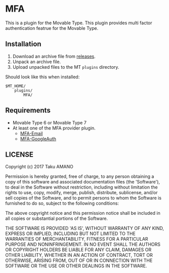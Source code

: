 # MFA

This is a plugin for the Movable Type.
This plugin provides multi factor authentication featrue for the Movable Type.

## Installation

1. Download an archive file from [releases](https://github.com/usualoma/mt-plugin-MFA/releases).
1. Unpack an archive file.
1. Upload unpacked files to the MT `plugins` directory.

Should look like this when installed:

    $MT_HOME/
        plugins/
            MFA/

## Requirements

* Movable Type 6 or Movable Type 7
* At least one of the MFA provider plugin.
    * [MFA-Email](https://github.com/usualoma/mt-plugin-MFA-Email/)
    * [MFA-GoogleAuth](https://github.com/usualoma/mt-plugin-MFA-GoogleAuth/)

## LICENSE

Copyright (c) 2017 Taku AMANO

Permission is hereby granted, free of charge, to any person obtaining
a copy of this software and associated documentation files (the
'Software'), to deal in the Software without restriction, including
without limitation the rights to use, copy, modify, merge, publish,
distribute, sublicense, and/or sell copies of the Software, and to
permit persons to whom the Software is furnished to do so, subject to
the following conditions:

The above copyright notice and this permission notice shall be
included in all copies or substantial portions of the Software.

THE SOFTWARE IS PROVIDED 'AS IS', WITHOUT WARRANTY OF ANY KIND,
EXPRESS OR IMPLIED, INCLUDING BUT NOT LIMITED TO THE WARRANTIES OF
MERCHANTABILITY, FITNESS FOR A PARTICULAR PURPOSE AND NONINFRINGEMENT.
IN NO EVENT SHALL THE AUTHORS OR COPYRIGHT HOLDERS BE LIABLE FOR ANY
CLAIM, DAMAGES OR OTHER LIABILITY, WHETHER IN AN ACTION OF CONTRACT,
TORT OR OTHERWISE, ARISING FROM, OUT OF OR IN CONNECTION WITH THE
SOFTWARE OR THE USE OR OTHER DEALINGS IN THE SOFTWARE.
